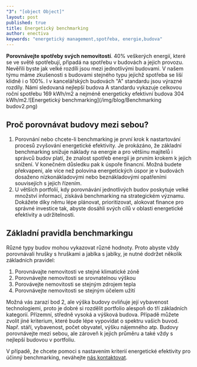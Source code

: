 ```yaml
---
"3": "[object Object]"
layout: post
published: true
title: Energetický benchmarking
author: enectiva
keywords: "energetický management,spotřeba, energie,budova"
---
```


**Porovnávejte spotřeby svých nemovitostí**. 40% veškerých energií, které se ve světě spotřebují, připadá na spotřebu v budovách a jejich provozu. Nevěřili byste jak velké rozdíli jsou mezi jednotlivými budovami. V našem týmu máme zkušenosti s budovami stejného typu jejichž spotřeba se liší klidně i o 100%. I v kancelářských budovách "A" standardu jsou výrazné rozdíly. Námi sledovaná nejlepší budova A standardu vykazuje celkovou roční spotřebu 169 kWh/m2 a nejméně energeticky efektivní budova 304 kWh/m2.![Energetický benchmarking](/img/blog/Benchmarking budov2.png)

## Proč porovnávat budovy mezi sebou? ##

1. Porovnání nebo chcete-li benchmarking je první krok k nastartování procesů zvyšování energetické efektivity. Je prokázáno, že základní benchmarking snižuje náklady na energie a pro většinu majitelů i správců budov platí, že znalost spotřeb energií je prvním krokem k jejich snížení. V konečném důsledku pak k úspoře financní. Možná budete překvapeni, ale více než polovina energetických úspor je v budovách dosaženo nízkonákladovými nebo beznákladovými opatřeními souvisejích s jejich řízením.
2. U větších portfolií, kdy porovnávání jednotlivých budov poskytuje velké množství informací, získává benchmarking na strategickém významu. Dokážete díky němu lépe plánovat, prioritizovat, alokovat finance pro správné investice tak, abyste dosáhli svých cílů v oblasti energetické efektivity a udržitelnosti.

## Základní pravidla benchmarkingu
Různé typy budov mohou vykazovat různé hodnoty. Proto abyste vždy porovnávali hrušky s hruškami a jablka s jablky, je nutné dodržet několik základních pravidel:

1. Porovnávajte nemovitosti ve stejné klimatické zóně
2. Porovnávejte nemovitosti se srovnatelnou výškou
3. Porovávejte nemovitosti se stejným zdrojem tepla
4. Porovnávejte nemovitosti se stejným účelem užití

Možná vás zarazí bod 2, ale výška budovy ovliňuje její vybavenost technologiemi, proto je dobré si rozdělit portfolio alespoň do tří základních kategorií. Přízemní, středně vysoká a výšková budova. Případě můžete zvolit jiné kriterium, které bude lépe vypovídat o spektru vašich buvod. Např. stáří, vybavenost, počet obyvatel, výšku nájemného atp. Budovy porovnávejte mezi sebou, ale zároveň k jejich průměru a také vždy s nejlepší budovou v portfoliu.

V případě, že chcete pomoci s nastavením kriterií energetické efektivity pro účinný benchmarking, neváhejte [nás kontaktovat](http://www.enectiva.cz/cs/kontaktujte-nas/ "Kontaktní formulář").